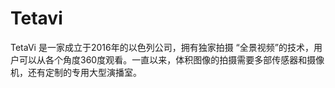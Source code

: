 # 

# Tetavi

TetaVi 是一家成立于2016年的以色列公司，拥有独家拍摄 “全景视频”的技术，用户可以从各个角度360度观看。一直以来，体积图像的拍摄需要多部传感器和摄像机，还有定制的专用大型演播室。

